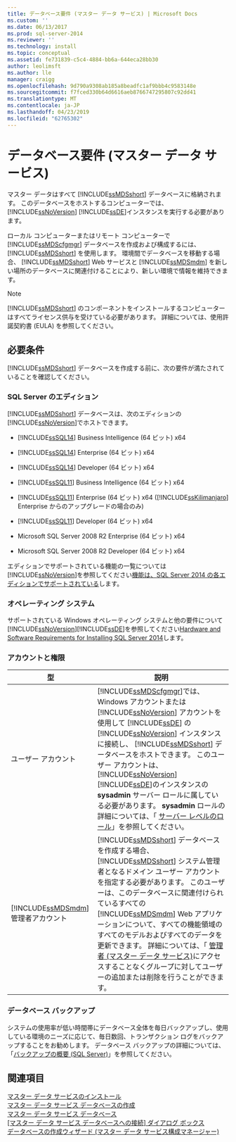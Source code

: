 ```yaml
---
title: データベース要件 (マスター データ サービス) | Microsoft Docs
ms.custom: ''
ms.date: 06/13/2017
ms.prod: sql-server-2014
ms.reviewer: ''
ms.technology: install
ms.topic: conceptual
ms.assetid: fe731839-c5c4-4884-bb6a-644eca28bb30
author: leolimsft
ms.author: lle
manager: craigg
ms.openlocfilehash: 9d790a9308ab185a8beadfc1af9bbb4c9583148e
ms.sourcegitcommit: f7fced330b64d6616aeb8766747295807c92dd41
ms.translationtype: MT
ms.contentlocale: ja-JP
ms.lasthandoff: 04/23/2019
ms.locfileid: "62765302"
---
```

# <a name="database-requirements-master-data-services"></a>データベース要件 (マスター データ サービス)
  マスター データはすべて [!INCLUDE[ssMDSshort](../../includes/ssmdsshort-md.md)] データベースに格納されます。 このデータベースをホストするコンピューターでは、 [!INCLUDE[ssNoVersion](../../includes/ssnoversion-md.md)] [!INCLUDE[ssDE](../../includes/ssde-md.md)]インスタンスを実行する必要があります。  
  
 ローカル コンピューターまたはリモート コンピューターで [!INCLUDE[ssMDScfgmgr](../../includes/ssmdscfgmgr-md.md)] データベースを作成および構成するには、 [!INCLUDE[ssMDSshort](../../includes/ssmdsshort-md.md)] を使用します。 環境間でデータベースを移動する場合、 [!INCLUDE[ssMDSshort](../../includes/ssmdsshort-md.md)] Web サービスと [!INCLUDE[ssMDSmdm](../../includes/ssmdsmdm-md.md)] を新しい場所のデータベースに関連付けることにより、新しい環境で情報を維持できます。  
  
> [!NOTE]  
>  [!INCLUDE[ssMDSshort](../../includes/ssmdsshort-md.md)] のコンポーネントをインストールするコンピューターはすべてライセンス供与を受けている必要があります。 詳細については、使用許諾契約書 (EULA) を参照してください。  
  
## <a name="requirements"></a>必要条件  
 [!INCLUDE[ssMDSshort](../../includes/ssmdsshort-md.md)] データベースを作成する前に、次の要件が満たされていることを確認してください。  
  
### <a name="sql-server-edition"></a>SQL Server のエディション  
 [!INCLUDE[ssMDSshort](../../includes/ssmdsshort-md.md)] データベースは、次のエディションの [!INCLUDE[ssNoVersion](../../includes/ssnoversion-md.md)]でホストできます。  
  
-   [!INCLUDE[ssSQL14](../../includes/sssql14-md.md)] Business Intelligence (64 ビット) x64  
  
-   [!INCLUDE[ssSQL14](../../includes/sssql14-md.md)] Enterprise (64 ビット) x64  
  
-   [!INCLUDE[ssSQL14](../../includes/sssql14-md.md)] Developer (64 ビット) x64  
  
-   [!INCLUDE[ssSQL11](../../includes/sssql11-md.md)] Business Intelligence (64 ビット) x64  
  
-   [!INCLUDE[ssSQL11](../../includes/sssql11-md.md)] Enterprise (64 ビット) x64 ([!INCLUDE[ssKilimanjaro](../../includes/sskilimanjaro-md.md)] Enterprise からのアップグレードの場合のみ)  
  
-   [!INCLUDE[ssSQL11](../../includes/sssql11-md.md)] Developer (64 ビット) x64  
  
-   Microsoft SQL Server 2008 R2 Enterprise (64 ビット) x64  
  
-   Microsoft SQL Server 2008 R2 Developer (64 ビット) x64  
  
 エディションでサポートされている機能の一覧については[!INCLUDE[ssNoVersion](../../includes/ssnoversion-md.md)]を参照してください[機能は、SQL Server 2014 の各エディションでサポートされている](../../getting-started/features-supported-by-the-editions-of-sql-server-2014.md)します。  
  
### <a name="operating-system"></a>オペレーティング システム  
 サポートされている Windows オペレーティング システムと他の要件について[!INCLUDE[ssNoVersion](../../includes/ssnoversion-md.md)][!INCLUDE[ssDE](../../includes/ssde-md.md)]を参照してください[Hardware and Software Requirements for Installing SQL Server 2014](../../sql-server/install/hardware-and-software-requirements-for-installing-sql-server.md)します。  
  
### <a name="accounts-and-permissions"></a>アカウントと権限  
  
|型|説明|  
|----------|-----------------|  
|ユーザー アカウント|[!INCLUDE[ssMDScfgmgr](../../includes/ssmdscfgmgr-md.md)]では、Windows アカウントまたは [!INCLUDE[ssNoVersion](../../includes/ssnoversion-md.md)] アカウントを使用して [!INCLUDE[ssDE](../../includes/ssde-md.md)] の [!INCLUDE[ssNoVersion](../../includes/ssnoversion-md.md)] インスタンスに接続し、 [!INCLUDE[ssMDSshort](../../includes/ssmdsshort-md.md)] データベースをホストできます。 このユーザー アカウントは、[!INCLUDE[ssNoVersion](../../includes/ssnoversion-md.md)] [!INCLUDE[ssDE](../../includes/ssde-md.md)]のインスタンスの **sysadmin** サーバー ロールに属している必要があります。 **sysadmin** ロールの詳細については、「 [サーバー レベルのロール](../../relational-databases/security/authentication-access/server-level-roles.md)」を参照してください。|  
|[!INCLUDE[ssMDSmdm](../../includes/ssmdsmdm-md.md)] 管理者アカウント|[!INCLUDE[ssMDSshort](../../includes/ssmdsshort-md.md)] データベースを作成する場合、 [!INCLUDE[ssMDSshort](../../includes/ssmdsshort-md.md)] システム管理者となるドメイン ユーザー アカウントを指定する必要があります。 このユーザーは、このデータベースに関連付けられているすべての[!INCLUDE[ssMDSmdm](../../includes/ssmdsmdm-md.md)] Web アプリケーションについて、すべての機能領域のすべてのモデルおよびすべてのデータを更新できます。 詳細については、「 [管理者 &#40;マスター データ サービス&#41;](../administrators-master-data-services.md)にアクセスすることなくグループに対してユーザーの追加または削除を行うことができます。|  
  
### <a name="database-backup"></a>データベース バックアップ  
 システムの使用率が低い時間帯にデータベース全体を毎日バックアップし、使用している環境のニーズに応じて、毎日数回、トランザクション ログをバックアップすることをお勧めします。 データベース バックアップの詳細については、「[バックアップの概要 &#40;SQL Server&#41;](../../relational-databases/backup-restore/backup-overview-sql-server.md)」を参照してください。  
  
## <a name="see-also"></a>関連項目  
 [マスター データ サービスのインストール](install-master-data-services.md)   
 [マスター データ サービス データベースの作成](create-a-master-data-services-database.md)   
 [マスター データ サービス データベース](../master-data-services-database.md)   
 [[マスター データ サービス データベースへの接続] ダイアログ ボックス](../connect-to-a-master-data-services-database-dialog-box.md)   
 [データベースの作成ウィザード &#40;マスター データ サービス構成マネージャー&#41;](../create-database-wizard-master-data-services-configuration-manager.md)  
  
  
